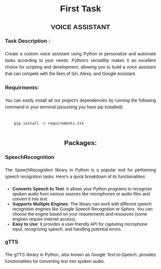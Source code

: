 <body style="font-family: Arial, sans-serif;
            margin: 5% 20% 5% 20%;
            padding: 5%;">
    <h1 style="text-align: center;
            font-size: 2em;
            margin-bottom: 20px;">First Task</h1>
    <h2 style="text-align: center;
            font-size: 1.5em;
            margin-bottom: 20px;">VOICE ASSISTANT</h2>
    <h3 style="text-align: left;
            font-size: 1.2em;
            margin-bottom: 20px;">Task Description : </h3>
    <p style="text-align: justify;
            line-height: 1.5;
            margin-bottom: 20px;">Create a custom voice assistant using Python to
        personalize and automate tasks according to your
        needs. Python's versatility makes it an excellent choice
        for scripting and development, allowing you to build a
        voice assistant that can compete with the likes of Siri,
        Alexa, and Google Assistant.</p>
    <h3 style="text-align: left;
            font-size: 1.2em;
            margin-bottom: 20px;">Requirments: </h3>
    <p style="text-align: justify;
            line-height: 1.5;
            margin-bottom: 20px;">You can easily install all our project's dependencies by running the following command in your terminal (assuming you have pip installed):</p>
    <code>
    pip install -r requirements.txt
    </code>
    <h2 style="text-align: center;
            font-size: 1.5em;
            margin-bottom: 20px;">Packages:</h2>
    <h3 style="text-align: left;
            font-size: 1.2em;
            margin-bottom: 20px;">SpeechRecognition</h3>
    <p style="text-align: justify;
            line-height: 1.5;
            margin-bottom: 20px;">
    The SpeechRecognition library in Python is a popular tool for performing speech recognition tasks. Here's a quick breakdown of its functionalities:
     </p>
    <ul>
    <li>
    <strong>Converts Speech to Text</strong>: It allows your Python programs to recognize spoken audio from various sources like microphones or audio files and convert it into text.
    </li>
    <li>
    <strong>Supports Multiple Engines</strong>: The library can work with different speech recognition engines like Google Speech Recognition or Sphinx. You can choose the engine based on your requirements and resources (some engines require internet access).
    </li>
    <li>
    <strong>Easy to Use</strong>: It provides a user-friendly API for capturing microphone input, recognizing speech, and handling potential errors.
    </li>
    </ul>
        <h3 style="text-align: left;
            font-size: 1.2em;
            margin-bottom: 20px;">gTTS</h3>
    <p style="text-align: justify;
            line-height: 1.5;
            margin-bottom: 20px;">
    The gTTS library in Python, also known as Google Text-to-Speech, provides functionalities for converting text into spoken audio.
     </p>




</body>